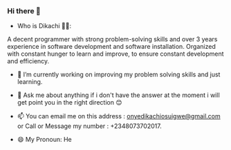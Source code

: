 ### Hi there 👋

<!--
**Dikachi-Dev/Dikachi-Dev** is a ✨ _special_ ✨ repository because its `README.md` (this file) appears on your GitHub profile.

Here are some ideas to get you started:

- 🔭 I’m currently working on ...
- 🌱 I’m currently learning ...
- 👯 I’m looking to collaborate on ...
- 🤔 I’m looking for help with ...
- 💬 Ask me about ...
- 📫 How to reach me: ...
- 😄 Pronouns: ...
- ⚡ Fun fact: ...
-->
- Who is Dikachi 🤷‍♂️: 

A decent programmer with strong problem-solving skills and over 3 years experience in software development and 
software installation. Organized with constant hunger to learn and improve, to ensure constant development and 
efficiency.

- 🌱 I’m currently working on improving my problem solving skills and just learning.

- 💬 Ask me about anything if i don't have the answer at the moment i will get point you in the right direction 😊
- 📫 You can email me on  this address : onyedikachiosuigwe@gmail.com  or Call or Message my number : +2348073702017.
- 😄 My Pronoun: He


